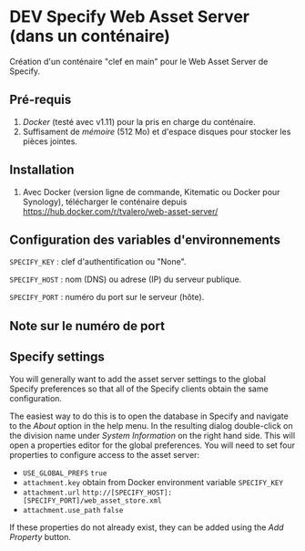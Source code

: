 DEV Specify Web Asset Server (dans un conténaire)
=====================================

Création d'un conténaire "clef en main" pour le Web Asset Server de Specify.


Pré-requis 
----------

1. *Docker* (testé avec v1.11) pour la pris en charge du conténaire.
2. Suffisament de *mémoire* (512 Mo) et d'espace disques pour stocker les pièces jointes. 


Installation
----------

1. Avec Docker (version ligne de commande, Kitematic ou Docker pour Synology), télécharger le conténaire depuis https://hub.docker.com/r/tvalero/web-asset-server/ 


Configuration des variables d'environnements 
--------------------------------------------

`SPECIFY_KEY`  : clef d'authentification ou "None".

`SPECIFY_HOST` : nom (DNS) ou adrese (IP) du serveur publique.

`SPECIFY_PORT` : numéro du port sur le serveur (hôte).


Note sur le numéro de port
--------------------------


Specify settings
----------------

You will generally want to add the asset server settings to the global Specify 
preferences so that all of the Specify clients obtain the same configuration.

The easiest way to do this is to open the database in Specify and navigate to
the *About* option in the help menu. In the resulting dialog double-click on the
division name under *System Information* on the right hand side. This will open
a properties editor for the global preferences. You will need to set four properties
to configure access to the asset server:

* `USE_GLOBAL_PREFS` `true`
* `attachment.key`  obtain from Docker environment variable `SPECIFY_KEY` 
* `attachment.url`  `http://[SPECIFY_HOST]:[SPECIFY_PORT]/web_asset_store.xml` 
* `attachment.use_path` `false`

If these properties do not already exist, they can be added using the *Add Property*
button. 
